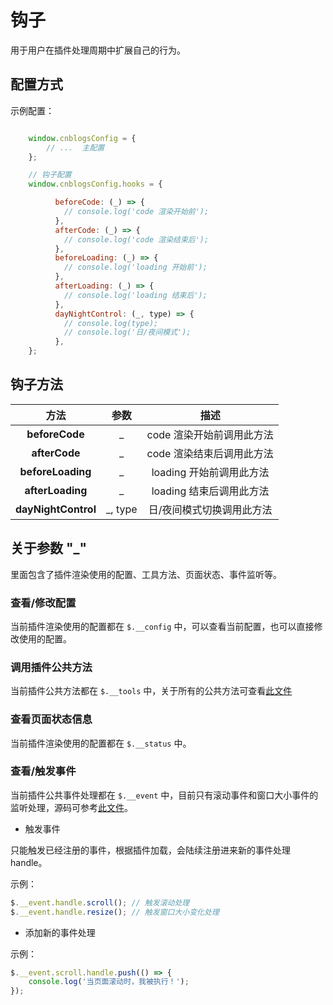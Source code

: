 # 钩子

用于用户在插件处理周期中扩展自己的行为。

## 配置方式

示例配置：

```javascript

    window.cnblogsConfig = {
        // ...  主配置
    };

    // 钩子配置
    window.cnblogsConfig.hooks = {

          beforeCode: (_) => {
            // console.log('code 渲染开始前');
          },
          afterCode: (_) => {
            // console.log('code 渲染结束后');
          },
          beforeLoading: (_) => {
            // console.log('loading 开始前');
          },
          afterLoading: (_) => {
            // console.log('loading 结束后');
          },
          dayNightControl: (_, type) => {
            // console.log(type);
            // console.log('日/夜间模式');
          },
    };

```

## 钩子方法

|      **方法**       | **参数** |         **描述**          |
| :-----------------: | :------: | :-----------------------: |
|   **beforeCode**    |    _     | code 渲染开始前调用此方法 |
|    **afterCode**    |    _     | code 渲染结束后调用此方法 |
|  **beforeLoading**  |    _     | loading 开始前调用此方法  |
|  **afterLoading**   |    _     | loading 结束后调用此方法  |
| **dayNightControl** | _, type  | 日/夜间模式切换调用此方法 |

## 关于参数 "_"

里面包含了插件渲染使用的配置、工具方法、页面状态、事件监听等。

### 查看/修改配置

当前插件渲染使用的配置都在 `$.__config` 中，可以查看当前配置，也可以直接修改使用的配置。

### 调用插件公共方法

当前插件公共方法都在 `$.__tools` 中，关于所有的公共方法可查看[此文件](https://github.com/wangyang0210/cnblogs-theme/blob/v2/src/utils/tools.js)

### 查看页面状态信息

当前插件渲染使用的配置都在 `$.__status` 中。

### 查看/触发事件

当前插件公共事件处理都在 `$.__event` 中，目前只有滚动事件和窗口大小事件的监听处理，源码可参考[此文件](https://github.com/wangyang0210/cnblogs-theme/blob/v2/src/components/event/event.js)。

* 触发事件

只能触发已经注册的事件，根据插件加载，会陆续注册进来新的事件处理 handle。

示例：

```javascript
$.__event.handle.scroll(); // 触发滚动处理
$.__event.handle.resize(); // 触发窗口大小变化处理
```

* 添加新的事件处理

示例：

```javascript
$.__event.scroll.handle.push(() => {
    console.log('当页面滚动时，我被执行！');
});
```
